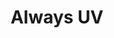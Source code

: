 ---
title: "Always UV"
description: "Ensures that the authenticator will always perform user verification when creating or using a credential, even if it is not requested by the relying party."
category: ctap21
keywords: uv, alwaysuv
last_test_date: "2024-05-13"
test_url: "/tests/template.html"
test_results_url: ""
stats: {
    chrome: {
        windows-10: {
            "124":"n #1"
        },
        windows-11: {
            "124":"y #1"
        },
        macos: {
            "124":"y"
        },
        android: {
            "124":"y"
        },
        linux: {
            "124":"u"
        }
    },
    firefox: {
        windows-10: {
            "123":"u #1"
        },
        windows-11: {
            "123":"y #1"
        },
        macos: {
            "123":"n #2"
        },
        linux: {
            "123":"u"
        }
    },
    safari: {
        macos: {
            "17.4.1":"n #2"
        },
        ios: {
            "17.4.1":"y"
        }
    }
}
notes: "Always UV support is important for compliance with FIPS 140-3."
notes_by_num: {
    "1": "FIDO2 Support provided by Windows' webauthn.dll.",
    "2": "AlwaysUV works for registration, but not authentication."
}
links: {
    "YubiKey Technical Manual on Always UV":"https://docs.yubico.com/hardware/yubikey/yk-tech-manual/5.7-firmware-specifics.html#always-uv"
}
---